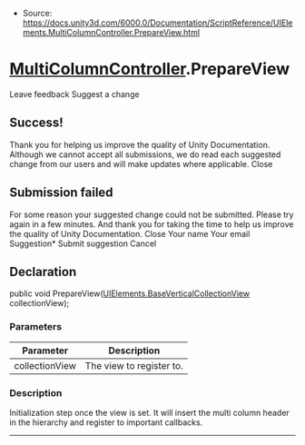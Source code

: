* Source: https://docs.unity3d.com/6000.0/Documentation/ScriptReference/UIElements.MultiColumnController.PrepareView.html

#  [MultiColumnController](https://docs.unity3d.com/6000.0/Documentation/ScriptReference/UIElements.MultiColumnController.html).PrepareView
Leave feedback
Suggest a change
## Success!
Thank you for helping us improve the quality of Unity Documentation. Although we cannot accept all submissions, we do read each suggested change from our users and will make updates where applicable.
Close
## Submission failed
For some reason your suggested change could not be submitted. Please <a>try again</a> in a few minutes. And thank you for taking the time to help us improve the quality of Unity Documentation.
Close
Your name Your email Suggestion* Submit suggestion
Cancel
## Declaration
public void PrepareView([UIElements.BaseVerticalCollectionView](https://docs.unity3d.com/6000.0/Documentation/ScriptReference/UIElements.BaseVerticalCollectionView.html) collectionView); 
### Parameters
Parameter | Description  
---|---  
collectionView | The view to register to.  
### Description
Initialization step once the view is set. It will insert the multi column header in the hierarchy and register to important callbacks. 
* * *
